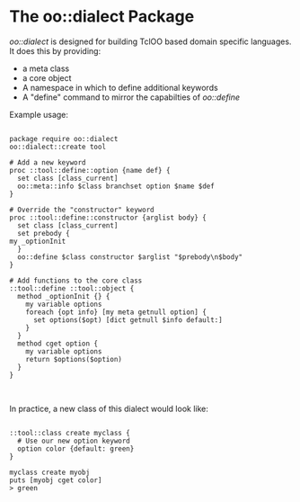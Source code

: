 The oo::dialect Package
=======================

*oo::dialect* is designed for building TclOO based domain specific languages. It does this
by providing:
* a meta class
* a core object
* A namespace in which to define additional keywords
* A "define" command to mirror the capabilties of *oo::define*

Example usage:
<pre>
<code>
package require oo::dialect
oo::dialect::create tool

# Add a new keyword
proc ::tool::define::option {name def} {
  set class [class_current]
  oo::meta::info $class branchset option $name $def
}

# Override the "constructor" keyword
proc ::tool::define::constructor {arglist body} {
  set class [class_current]
  set prebody {
my _optionInit
  }
  oo::define $class constructor $arglist "$prebody\n$body"
}

# Add functions to the core class
::tool::define ::tool::object {
  method _optionInit {} {
    my variable options
    foreach {opt info} [my meta getnull option] {
      set options($opt) [dict getnull $info default:]
    }
  }
  method cget option {
    my variable options
    return $options($option)
  }
}

</code>
</pre>

In practice, a new class of this dialect would look like:

<pre>
<code>
::tool::class create myclass {
  # Use our new option keyword
  option color {default: green}
}

myclass create myobj
puts [myobj cget color]
> green
</code>
</pre>

